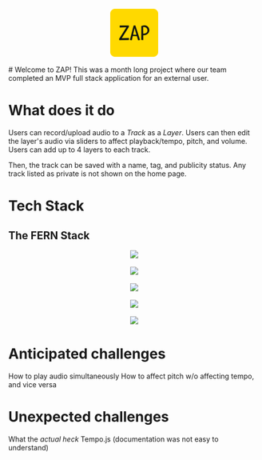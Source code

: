 <p align="center">
  <img src="client/dist/favicon-96x96.png" />
</p>
# Welcome to ZAP!
This was a month long project where our team completed an MVP full stack application for an external user.

# What does it do
Users can record/upload audio to a _Track_ as a _Layer_. Users can then edit the layer's audio via sliders to affect playback/tempo, pitch, and volume. Users can add up to 4 layers to each track.

Then, the track can be saved with a name, tag, and publicity status. Any track listed as private is not shown on the home page.

# Tech Stack
## The FERN Stack

<p align="center">
  <img 
       src="https://images.unsplash.com/photo-1599148401005-fe6d7497cb5e?ixlib=rb-1.2.1&ixid=MnwxMjA3fDB8MHxzZWFyY2h8MXx8ZmVybnxlbnwwfHwwfHw%3D&w=1000&q=80" 
       style="width:30%"
  />
</p>

<div style="display:flex, flex-direction:row">
  <p align="center">
    <img 
         src="https://firebase.google.com/images/brand-guidelines/logo-logomark.png"
         style="width:30%"
    />
  </p>
  <p align="center">
    <img 
         src="https://expressjs.com/images/express-facebook-share.png"
         style="width:30%"
    />
  </p>
  <p align="center">
    <img 
         src="https://brandslogos.com/wp-content/uploads/images/react-logo-vector.svg"
         style="width:30%"
    />
  </p>
  <p align="center">
    <img 
         src="https://cdn.freebiesupply.com/logos/thumbs/2x/nodejs-1-logo.png"
         style="width:30%"
    />
  </p>
</div>

# Anticipated challenges
How to play audio simultaneously
How to affect pitch w/o affecting tempo, and vice versa


# Unexpected challenges
What the _actual heck_ Tempo.js (documentation was not easy to understand)
